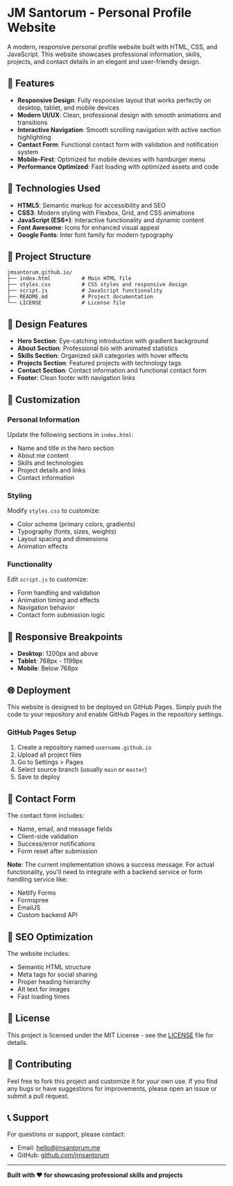 # JM Santorum - Personal Profile Website

A modern, responsive personal profile website built with HTML, CSS, and JavaScript. This website showcases professional information, skills, projects, and contact details in an elegant and user-friendly design.

## 🌟 Features

- **Responsive Design**: Fully responsive layout that works perfectly on desktop, tablet, and mobile devices
- **Modern UI/UX**: Clean, professional design with smooth animations and transitions
- **Interactive Navigation**: Smooth scrolling navigation with active section highlighting
- **Contact Form**: Functional contact form with validation and notification system
- **Mobile-First**: Optimized for mobile devices with hamburger menu
- **Performance Optimized**: Fast loading with optimized assets and code

## 🚀 Technologies Used

- **HTML5**: Semantic markup for accessibility and SEO
- **CSS3**: Modern styling with Flexbox, Grid, and CSS animations
- **JavaScript (ES6+)**: Interactive functionality and dynamic content
- **Font Awesome**: Icons for enhanced visual appeal
- **Google Fonts**: Inter font family for modern typography

## 📁 Project Structure

```
jmsantorum.github.io/
├── index.html          # Main HTML file
├── styles.css          # CSS styles and responsive design
├── script.js           # JavaScript functionality
├── README.md           # Project documentation
└── LICENSE             # License file
```

## 🎨 Design Features

- **Hero Section**: Eye-catching introduction with gradient background
- **About Section**: Professional bio with animated statistics
- **Skills Section**: Organized skill categories with hover effects
- **Projects Section**: Featured projects with technology tags
- **Contact Section**: Contact information and functional contact form
- **Footer**: Clean footer with navigation links

## 🔧 Customization

### Personal Information
Update the following sections in `index.html`:
- Name and title in the hero section
- About me content
- Skills and technologies
- Project details and links
- Contact information

### Styling
Modify `styles.css` to customize:
- Color scheme (primary colors, gradients)
- Typography (fonts, sizes, weights)
- Layout spacing and dimensions
- Animation effects

### Functionality
Edit `script.js` to customize:
- Form handling and validation
- Animation timing and effects
- Navigation behavior
- Contact form submission logic

## 📱 Responsive Breakpoints

- **Desktop**: 1200px and above
- **Tablet**: 768px - 1199px
- **Mobile**: Below 768px

## 🌐 Deployment

This website is designed to be deployed on GitHub Pages. Simply push the code to your repository and enable GitHub Pages in the repository settings.

### GitHub Pages Setup
1. Create a repository named `username.github.io`
2. Upload all project files
3. Go to Settings > Pages
4. Select source branch (usually `main` or `master`)
5. Save to deploy

## 📧 Contact Form

The contact form includes:
- Name, email, and message fields
- Client-side validation
- Success/error notifications
- Form reset after submission

**Note**: The current implementation shows a success message. For actual functionality, you'll need to integrate with a backend service or form handling service like:
- Netlify Forms
- Formspree
- EmailJS
- Custom backend API

## 🎯 SEO Optimization

The website includes:
- Semantic HTML structure
- Meta tags for social sharing
- Proper heading hierarchy
- Alt text for images
- Fast loading times

## 📄 License

This project is licensed under the MIT License - see the [LICENSE](LICENSE) file for details.

## 🤝 Contributing

Feel free to fork this project and customize it for your own use. If you find any bugs or have suggestions for improvements, please open an issue or submit a pull request.

## 📞 Support

For questions or support, please contact:
- Email: hello@jmsantorum.me
- GitHub: [github.com/jmsantorum](https://github.com/jmsantorum)

---

**Built with ❤️ for showcasing professional skills and projects**
